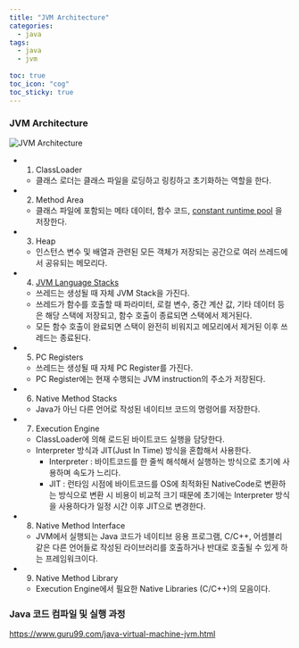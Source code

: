 ```yaml
---
title: "JVM Architecture"
categories:
  - java
tags:
  - java
  - jvm
  
toc: true
toc_icon: "cog"
toc_sticky: true
---
```


### JVM Architecture
![JVM Architecture](https://www.guru99.com/images/1/2.png)

- 1) ClassLoader 
   - 클래스 로더는 클래스 파일을 로딩하고 링킹하고 초기화하는 역할을 한다. 
- 2) Method Area
   - 클래스 파일에 포함되는 메타 데이터, 함수 코드, [constant runtime pool](https://docs.oracle.com/javase/specs/jvms/se6/html/ClassFile.doc.html#20080) 을 저장한다. 
- 3) Heap
   - 인스턴스 변수 및 배열과 관련된 모든 객체가 저장되는 공간으로 여러 쓰레드에서 공유되는 메모리다.
- 4) [JVM Language Stacks ](https://www.geeksforgeeks.org/java-virtual-machine-jvm-stack-area/)
   - 쓰레드는 생성될 때 자체 JVM Stack을 가진다.
   - 쓰레드가 함수를 호출할 때 파라미터, 로컬 변수, 중간 계산 값, 기타 데이터 등은 해당 스택에 저장되고, 함수 호출이 종료되면 스택에서 제거된다.
   - 모든 함수 호출이 완료되면 스택이 완전히 비워지고 메모리에서 제거된 이후 쓰레드는 종료된다.
- 5) PC Registers
   - 쓰레드는 생성될 때 자체 PC Register를 가진다.
   - PC Register에는 현재 수행되는 JVM instruction의 주소가 저장된다.
 - 6) Native Method Stacks
   - Java가 아닌 다른 언어로 작성된 네이티브 코드의 명령어를 저장한다.
- 7) Execution Engine
   - ClassLoader에 의해 로드된 바이트코드 실행을 담당한다.
   - Interpreter 방식과 JIT(Just In Time) 방식을 혼합해서 사용한다.
      - Interpreter : 바이트코드를 한 줄씩 해석해서 실행하는 방식으로 초기에 사용하며 속도가 느리다.
      - JIT : 런타임 시점에 바이트코드를 OS에 최적화된 NativeCode로 변환하는 방식으로 변환 시 비용이 비교적 크기 때문에 초기에는 Interpreter 방식을 사용하다가 일정 시간 이후 JIT으로 변경한다. 
- 8) Native Method Interface
   - JVM에서 실행되는 Java 코드가 네이티브 응용 프로그램, C/C++, 어셈블리 같은 다른 언어들로 작성된 라이브러리를 호출하거나 반대로 호출될 수 있게 하는 프레임워크이다.
- 9) Native Method Library
   - Execution Engine에서 필요한 Native Libraries (C/C++)의 모음이다.    

### Java 코드 컴파일 및 실행 과정
https://www.guru99.com/java-virtual-machine-jvm.html
